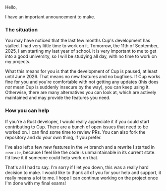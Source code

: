 Hello,

I have an important announcement to make.

### The situation

You may have noticed that the last few months Cup's development has stalled. I had very little time to work on it. Tomorrow, the 11th of September, 2025, I am starting my last year of school. It is very important to me to get into a good university, so I will be studying all day, with no time to work on my projects.

What this means for you is that the development of Cup is paused, at least until June 2026. That means no new features and no bugfixes. If Cup works fine for you and you're comfortable with not getting any updates (this does _not_ mean Cup is suddenly insecure by the way), you can keep using it. Otherwise, there are many alternatives you can look at, which are actively maintained and may provide the features you need.

### How you can help

If you're a Rust developer, I would really appreciate it if you could start contributing to Cup. There are a bunch of open issues that need to be worked on. I can find some time to review PRs. You can also fork the repository and do your own thing, if you prefer.

I've also left a few new features in the `v4` branch and a rewrite I started in `rewrite`, because I feel like the code is unmaintainable in its current state. I'd love it if someone could help work on that.

That's all I had to say. I'm sorry if I let you down, this was a really hard decision to make. I would like to thank all of you for your help and support, it really means a lot to me. I hope I can continue working on the project once I'm done with my final exams!
